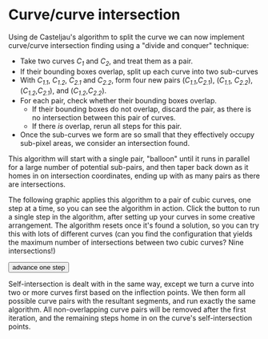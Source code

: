 # Curve/curve intersection

Using de Casteljau's algorithm to split the curve we can now implement curve/curve intersection finding using a "divide and conquer" technique:

- Take two curves *C<sub>1</sub>* and *C<sub>2</sub>*, and treat them as a pair.
- If their bounding boxes overlap, split up each curve into two sub-curves
- With *C<sub>1.1</sub>*, *C<sub>1.2</sub>*, *C<sub>2.1</sub>* and *C<sub>2.2</sub>*, form four new pairs (*C<sub>1.1</sub>*,*C<sub>2.1</sub>*), (*C<sub>1.1</sub>*, *C<sub>2.2</sub>*), (*C<sub>1.2</sub>*,*C<sub>2.1</sub>*), and (*C<sub>1.2</sub>*,*C<sub>2.2</sub>*).
- For each pair, check whether their bounding boxes overlap.
  - If their bounding boxes do not overlap, discard the pair, as there is no intersection between this pair of curves.
  - If there <em>is</em> overlap, rerun all steps for this pair.
- Once the sub-curves we form are so small that they effectively occupy sub-pixel areas, we consider an intersection found.

This algorithm will start with a single pair, "balloon" until it runs in parallel for a large number of potential sub-pairs, and then taper back down as it homes in on intersection coordinates, ending up with as many pairs as there are intersections.

The following graphic applies this algorithm to a pair of cubic curves, one step at a time, so you can see the algorithm in action. Click the button to run a single step in the algorithm, after setting up your curves in some creative arrangement. The algorithm resets once it's found a solution, so you can try this with lots of different curves (can you find the configuration that yields the maximum number of intersections between two cubic curves? Nine intersections!)

<Graphic title="Curve/curve intersections" setup={this.setup} draw={this.draw}>
	<button onClick={this.stepUp}>advance one step</button>
</Graphic>

Self-intersection is dealt with in the same way, except we turn a curve into two or more curves first based on the inflection points. We then form all possible curve pairs with the resultant segments, and run exactly the same algorithm. All non-overlapping curve pairs will be removed after the first iteration, and the remaining steps home in on the curve's self-intersection points.
